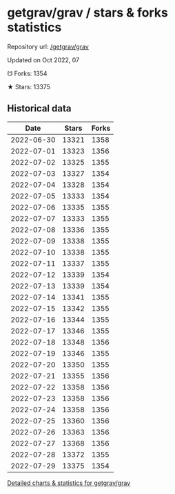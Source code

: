 # getgrav/grav / stars & forks statistics

Repository url: [/getgrav/grav](https://github.com/getgrav/grav)

Updated on Oct 2022, 07

☋ Forks: 1354

★ Stars: 13375

## Historical data
| Date | Stars | Forks |
|------|-------|-------|
| 2022-06-30 | 13321 | 1358 | 
| 2022-07-01 | 13323 | 1356 | 
| 2022-07-02 | 13325 | 1355 | 
| 2022-07-03 | 13327 | 1354 | 
| 2022-07-04 | 13328 | 1354 | 
| 2022-07-05 | 13333 | 1354 | 
| 2022-07-06 | 13335 | 1355 | 
| 2022-07-07 | 13333 | 1355 | 
| 2022-07-08 | 13336 | 1355 | 
| 2022-07-09 | 13338 | 1355 | 
| 2022-07-10 | 13338 | 1355 | 
| 2022-07-11 | 13337 | 1355 | 
| 2022-07-12 | 13339 | 1354 | 
| 2022-07-13 | 13339 | 1354 | 
| 2022-07-14 | 13341 | 1355 | 
| 2022-07-15 | 13342 | 1355 | 
| 2022-07-16 | 13344 | 1355 | 
| 2022-07-17 | 13346 | 1355 | 
| 2022-07-18 | 13348 | 1356 | 
| 2022-07-19 | 13346 | 1355 | 
| 2022-07-20 | 13350 | 1355 | 
| 2022-07-21 | 13355 | 1356 | 
| 2022-07-22 | 13358 | 1356 | 
| 2022-07-23 | 13358 | 1356 | 
| 2022-07-24 | 13358 | 1356 | 
| 2022-07-25 | 13360 | 1356 | 
| 2022-07-26 | 13363 | 1356 | 
| 2022-07-27 | 13368 | 1356 | 
| 2022-07-28 | 13372 | 1355 | 
| 2022-07-29 | 13375 | 1354 | 


[Detailed charts & statistics for getgrav/grav](https://reviewgithub.com/rep/getgrav/grav)
